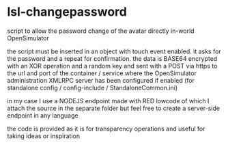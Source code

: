 # lsl-changepassword

script to allow the password change of the avatar directly in-world OpenSimulator

the script must be inserted in an object with touch event enabled.
it asks for the password and a repeat for confirmation.
the data is BASE64 encrypted with an XOR operation and a random key and sent with a POST via https to the url and port of the container / service where the OpenSimulator administration XMLRPC server has been configured if enabled (for standalone config / config-include / StandaloneCommon.ini)

in my case I use a NODEJS endpoint made with RED lowcode of which I attach the source in the separate folder but feel free to create a server-side endpoint in any language

the code is provided as it is for transparency operations and useful for taking ideas or inspiration

